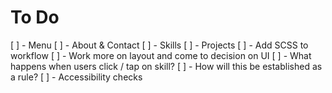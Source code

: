 # To Do

[ ] - Menu
[ ] - About & Contact
[ ] - Skills
[ ] - Projects
[ ] - Add SCSS to workflow
[ ] - Work more on layout and come to decision on UI
[ ] - What happens when users click / tap on skill?
    [ ] - How will this be established as a rule?
[ ] - Accessibility checks